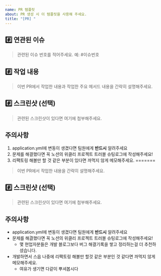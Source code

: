 ```yaml
---
name: PR 템플릿
about: PR 생성 시 이 템플릿을 사용해 주세요.
title: "[PR] "
---
```


## #️⃣ 연관된 이슈

> 관련된 이슈 번호를 적어주세요. 예: #이슈번호

## #️⃣ 작업 내용

> 이번 PR에서 작업한 내용과 작업한 주요 메서드 내용을 간략히 설명해주세요.

## #️⃣ 스크린샷 (선택)

> 관련된 스크린샷이 있다면 여기에 첨부해주세요.


## 주의사항
1. application.yml에 변동이 생겼다면 팀원에게 **반드시** 알려주세요
2. 문제를 해결했다면 꼭 노션의 위클리 프로젝트 트러블 슈팅로그에 작성해주세요!
3. 리팩토링 해볼만 할 것 같은 부분이 있다면 까먹지 않게 메모해주세요.
=======
> 이번 PR에서 작업한 내용을 간략히 설명해주세요.

## #️⃣ 스크린샷 (선택)

> 관련된 스크린샷이 있다면 여기에 첨부해주세요.


## 주의사항
- application.yml에 변동이 생겼다면 팀원에게 **반드시** 알려주세요
- 문제를 해겷했다면 꼭 노션의 위클리 프로젝트 트러블 슈팅로그에 작성해주세요!
    - 몇 현업자분들은 개발 블로그보다 버그 해결기록을 쌓고 정리하는걸 더 추천하셨습니다.
- 개발하면서 스읍 나중에 리팩토링 해볼만 할것 같은 부분인 것 같다면 까먹지 않게 메모해주세요. 
  - 여유가 생기면 다같이 뿌셔봅시다

